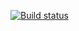 [![Build status](https://ci.appveyor.com/api/projects/status/olxik31du2rhd8dn/branch/master?svg=true)](https://ci.appveyor.com/project/rscustom/rocksmith-custom-song-toolkit/branch/master)

